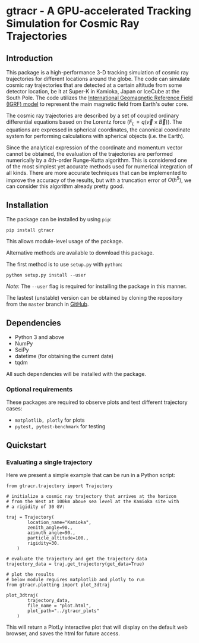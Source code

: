 # gtracr - A GPU-accelerated Tracking Simulation for Cosmic Ray Trajectories

## Introduction

This package is a high-performance 3-D tracking simulation of cosmic ray trajectories for different locations around the globe. The code can simulate cosmic ray trajectories that are detected at a certain altitude from some detector location, be it at Super-K in Kamioka, Japan or IceCube at the South Pole. The code utilizes the [International Geomagnetic Reference Field (IGRF) model](https://www.ngdc.noaa.gov/IAGA/vmod/igrf.html) to represent the main magnetic field from Earth's outer core.

The cosmic ray trajectories are described by a set of coupled ordinary differential equations based on the Lorentz force ($F_L = q(\vec{v} \times \vec{B})$). The equations are expressed in spherical coordinates, the canonical coordinate system for performing calculations with spherical objects (i.e. the Earth).

Since the analytical expression of the coordinate and momentum vector cannot be obtained, the evaluation of the trajectories are performed numerically by a 4th-order Runge-Kutta algorithm. This is considered one of the most simplest yet accurate methods used for numerical integration of all kinds. There are more accurate techniques that can be implemented to improve the accuracy of the results, but with a truncation error of $O(h^5)$, we can consider this algorithm already pretty good.

<!--
The notion "high-performance" does not come without a meaning. We intend to create our package such that the evaluation of these trajectories can be performed with **1,000,000** particles **simultaneously** at approximately **5 seconds max!** This is achieved by the aid of multi-threading, i.e. parallelization of processes across different threads of CPU / GPU cores. We intend to mainly utilize the thousands of GPU cores to perform such evaluations in a very fast manner. See the performance section for more details and benchmarks. **_This is not implemented yet, please wait for future versions!_** -->

## Installation

The package can be installed by using `pip`:

```
pip install gtracr
```

This allows module-level usage of the package.

Alternative methods are available to download this package.

The first method is to use `setup.py` with `python`:

```
python setup.py install --user
```

_Note_: The `--user` flag is required for installing the package in this manner.

The lastest (unstable) version can be obtained by cloning the repository from the `master` branch in [GitHub](https://github.com/kwat0308/gtracr).

## Dependencies

- Python 3 and above
- NumPy
- SciPy
- datetime (for obtaining the current date)
- tqdm

All such dependencies will be installed with the package.

### Optional requirements

These packages are required to observe plots and test different trajectory cases:

- `matplotlib, plotly` for plots
- `pytest, pytest-benchmark` for testing

## Quickstart

### Evaluating a single trajectory

Here we present a simple example that can be run in a Python script:

```
from gtracr.trajectory import Trajectory

# initialize a cosmic ray trajectory that arrives at the horizon
# from the West at 100km above sea level at the Kamioka site with
# a rigidity of 30 GV:

traj = Trajectory(
        location_name="Kamioka",
        zenith_angle=90.,
        azimuth_angle=90.,
        particle_altitude=100.,
        rigidity=30.
    )

# evaluate the trajectory and get the trajectory data
trajectory_data = traj.get_trajectory(get_data=True)

# plot the results
# below module requires matplotlib and plotly to run
from gtracr.plotting import plot_3dtraj

plot_3dtraj(
		trajectory_data,
        file_name = "plot.html",
        plot_path="../gtracr_plots"
    )
```

This will return a PlotLy interactive plot that will display on the default web browser, and saves the html for future access.
